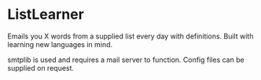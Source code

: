 # ListLearner
Emails you X words from a supplied list every day with definitions. Built with learning new languages in mind.

smtplib is used and requires a mail server to function.
Config files can be supplied on request.
